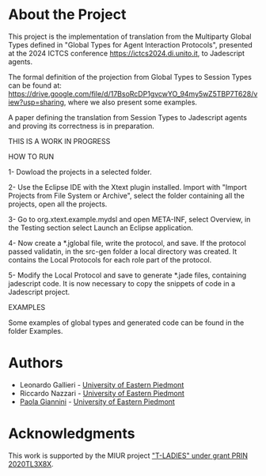 # About the Project

This project is the implementation of translation from the Multiparty Global Types defined in "Global Types for Agent Interaction Protocols", presented at the 2024 ICTCS conference https://ictcs2024.di.unito.it, to Jadescript agents.

The formal definition of the projection from Global Types to Session Types can be found at: https://drive.google.com/file/d/17BsoRcDP1gvcwYO_94my5wZ5TBP7T628/view?usp=sharing, where we also present some examples.

A paper defining the translation from Session Types to Jadescript agents and proving its correctness is in preparation.

THIS IS A WORK IN PROGRESS

HOW TO RUN

1- Dowload the projects in a selected folder.

2- Use the Eclipse IDE with the Xtext plugin installed. Import with "Import Projects from File System or Archive", select the folder containing all the projects, open all the projects.

3- Go to org.xtext.example.mydsl and open META-INF, select Overview, in the Testing section select Launch an Eclipse application.

4- Now create a *.jglobal file, write the protocol, and save. If the protocol passed validatin, in the src-gen folder a local directory was created. It contains the Local Protocols for each role part of the protocol.

5- Modify the Local Protocol and save to generate *.jade files, containing jadescript code. It is now necessary to copy the snippets of code in a Jadescript project.


EXAMPLES

Some examples of global types and generated code can be found in the folder Examples. 

# Authors

* Leonardo Gallieri - [University of Eastern Piedmont](https://www.uniupo.it/en)
* Riccardo Nazzari - [University of Eastern Piedmont](https://www.uniupo.it/en)
* [Paola Giannini](https://people.unipmn.it/giannini/) - [University of Eastern Piedmont](https://www.uniupo.it/en)

# Acknowledgments
This work is supported by the MIUR project ["T-LADIES" under grant PRIN 2020TL3X8X](https://cazzola.di.unimi.it/t-ladies.html).


